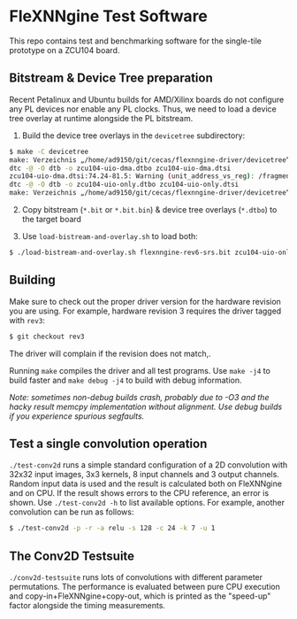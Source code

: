 # FleXNNgine Test Software

This repo contains test and benchmarking software for the single-tile prototype on a ZCU104 board.

## Bitstream & Device Tree preparation

Recent Petalinux and Ubuntu builds for AMD/Xilinx boards do not configure any PL devices nor enable any PL clocks.
Thus, we need to load a device tree overlay at runtime alongside the PL bitstream.

1. Build the device tree overlays in the `devicetree` subdirectory:
```bash
$ make -C devicetree
make: Verzeichnis „/home/ad9150/git/cecas/flexnngine-driver/devicetree“ wird betreten
dtc -@ -O dtb -o zcu104-uio-dma.dtbo zcu104-uio-dma.dtsi
zcu104-uio-dma.dtsi:74.24-81.5: Warning (unit_address_vs_reg): /fragment@1/__overlay__/dma@a1000000/dma-channel@a1000000: node has a unit name, but no reg or ranges property
dtc -@ -O dtb -o zcu104-uio-only.dtbo zcu104-uio-only.dtsi
make: Verzeichnis „/home/ad9150/git/cecas/flexnngine-driver/devicetree“ wird verlassen
```

2. Copy bitstream (`*.bit` or `*.bit.bin`) & device tree overlays (`*.dtbo`) to the target board

3. Use `load-bistream-and-overlay.sh` to load both:

```bash
$ ./load-bistream-and-overlay.sh flexnngine-rev6-srs.bit zcu104-uio-only.dtbo
```

## Building

Make sure to check out the proper driver version for the hardware revision you are using.
For example, hardware revision 3 requires the driver tagged with `rev3`:
```bash
$ git checkout rev3
```
The driver will complain if the revision does not match,.

Running `make` compiles the driver and all test programs.
Use `make -j4` to build faster and `make debug -j4` to build with debug information.

*Note: sometimes non-debug builds crash, probably due to -O3 and the hacky result memcpy implementation without alignment. Use debug builds if you experience spurious segfaults.*

## Test a single convolution operation

`./test-conv2d` runs a simple standard configuration of a 2D convolution with 32x32 input images, 3x3 kernels, 8 input channels and 3 output channels.
Random input data is used and the result is calculated both on FleXNNgine and on CPU.
If the result shows errors to the CPU reference, an error is shown.
Use `./test-conv2d -h` to list available options.
For example, another convolution can be run as follows:
```bash
$ ./test-conv2d -p -r -a relu -s 128 -c 24 -k 7 -u 1
```

## The Conv2D Testsuite

`./conv2d-testsuite` runs lots of convolutions with different parameter permutations.
The performance is evaluated between pure CPU execution and copy-in+FleXNNgine+copy-out, which is printed as the "speed-up" factor alongside the timing measurements.

